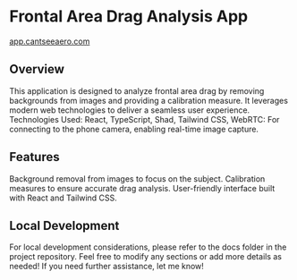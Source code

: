 # Frontal Area Drag Analysis App
[app.cantseeaero.com](https://app.cantseeaero.com)

## Overview

This application is designed to analyze frontal area drag by removing backgrounds from images and providing a calibration measure. It leverages modern web technologies to deliver a seamless user experience.
Technologies Used: React, TypeScript, Shad, Tailwind CSS, WebRTC: For connecting to the phone camera, enabling real-time image capture.

## Features
Background removal from images to focus on the subject.
Calibration measures to ensure accurate drag analysis.
User-friendly interface built with React and Tailwind CSS.

## Local Development
For local development considerations, please refer to the docs folder in the project repository.
Feel free to modify any sections or add more details as needed! If you need further assistance, let me know!